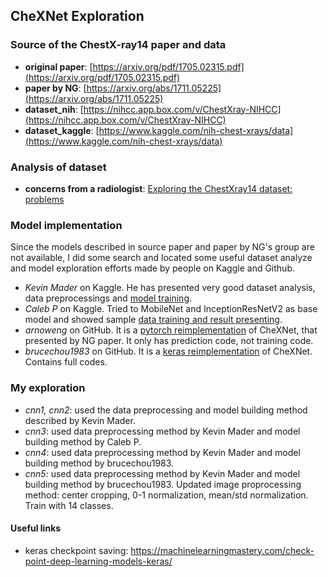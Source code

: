 ## CheXNet Exploration

### Source of the ChestX-ray14 paper and data
 - __original paper__: [https://arxiv.org/pdf/1705.02315.pdf](https://arxiv.org/pdf/1705.02315.pdf)
 - __paper by NG__: [https://arxiv.org/abs/1711.05225](https://arxiv.org/abs/1711.05225)
 - __dataset_nih__: [https://nihcc.app.box.com/v/ChestXray-NIHCC](https://nihcc.app.box.com/v/ChestXray-NIHCC)
 - __dataset_kaggle__: [https://www.kaggle.com/nih-chest-xrays/data](https://www.kaggle.com/nih-chest-xrays/data)


### Analysis of dataset
 - __concerns from a radiologist__: [Exploring the ChestXray14 dataset: problems](https://lukeoakdenrayner.wordpress.com/2017/12/18/the-chestxray14-dataset-problems/)

### Model implementation
Since the models described in source paper and paper by NG's group are not available, I did some search and located some useful dataset analyze and model exploration efforts made by people on Kaggle and Github.
 - _Kevin Mader_ on Kaggle. He has presented very good dataset analysis, data preprocessings and [model training](https://www.kaggle.com/kmader/cardiomegaly-pretrained-vgg16/notebook). 
 - _Caleb P_ on Kaggle. Tried to MobileNet and InceptionResNetV2 as base model and showed sample [data training and result presenting](https://www.kaggle.com/cpagel/adjust-simple-xray-cnn/notebook).
 - _arnoweng_ on GitHub. It is a [pytorch reimplementation](https://github.com/arnoweng/CheXNet) of CheXNet, that presented by NG paper. It only has prediction code, not training code.
 - _brucechou1983_ on GitHub. It is a [keras reimplementation](https://github.com/brucechou1983/CheXNet-Keras) of CheXNet. Contains full codes. 


### My exploration
 - _cnn1, cnn2_: used the data preprocessing and model building method described by Kevin Mader.
 - _cnn3_: used data preprocessing method by Kevin Mader and model building method by Caleb P.
 - _cnn4_: used data preprocessing method by Kevin Mader and model building method by brucechou1983.
 - _cnn5_: used data preprocessing method by Kevin Mader and model building method by brucechou1983. Updated image proprocessing method: center cropping, 0-1 normalization, mean/std normalization. Train with 14 classes.


#### Useful links
 - keras checkpoint saving: https://machinelearningmastery.com/check-point-deep-learning-models-keras/